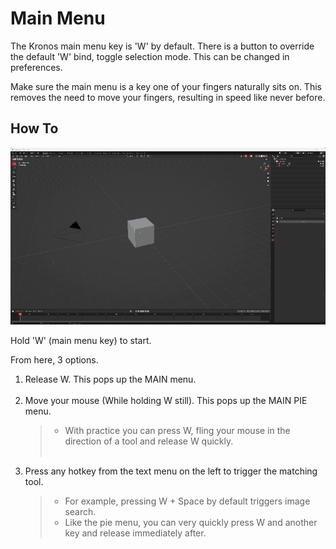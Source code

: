 # Main Menu

The Kronos main menu key is 'W' by default. There is a button to override the default 'W' bind, toggle selection mode.
This can be changed in preferences.

Make sure the main menu is a key one of your fingers naturally sits on. This removes the need to move your fingers,
resulting in speed like never before.

## How To

![Alt Text](gifs/MenuGuide2.gif)

Hold 'W' (main menu key) to start.

From here, 3 options.

1. Release W. This pops up the MAIN menu.
&NewLine;  
&NewLine;
&NewLine;  
&NewLine;
2. Move your mouse (While holding W still). This pops up the MAIN PIE menu.
   > - With practice you can press W, fling your mouse in the direction of a tool and release W quickly.
&NewLine;  
&NewLine;
&NewLine;  
&NewLine;
3. Press any hotkey from the text menu on the left to trigger the matching tool.
&NewLine;  
&NewLine;
   > - For example, pressing W + Space by default triggers image search.
&NewLine;  
&NewLine;
   > - Like the pie menu, you can very quickly press W and another key and release immediately after.
